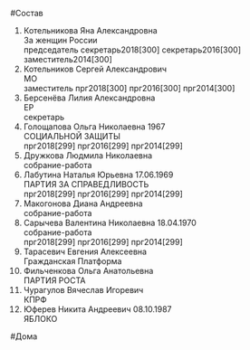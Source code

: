 #Состав  
1. Котельникова Яна Александровна  
    За женщин России  
    председатель секретарь2018[300] секретарь2016[300] заместитель2014[300]  
2. Котельников Сергей Александрович  
    МО  
    заместитель прг2018[300] прг2016[300] прг2014[300]  
3. Берсенёва Лилия Александровна  
    ЕР  
    секретарь  
4. Голощапова Ольга Николаевна 1967  
    СОЦИАЛЬНОЙ ЗАЩИТЫ  
    прг2018[299] прг2016[299] прг2014[299]  
5. Дружкова Людмила Николаевна  
    собрание-работа  
6. Лабутина Наталья Юрьевна 17.06.1969  
    ПАРТИЯ ЗА СПРАВЕДЛИВОСТЬ  
    прг2018[299] прг2016[299] прг2014[299]  
7. Макогонова Диана Андреевна  
    собрание-работа  
8. Сарычева Валентина Николаевна 18.04.1970  
    собрание-работа  
    прг2018[299] прг2016[299] прг2014[299]  
9. Тарасевич Евгения Алексеевна  
    Гражданская Платформа  
10. Фильченкова Ольга Анатольевна  
    ПАРТИЯ РОСТА  
11. Чурагулов Вячеслав Игоревич  
    КПРФ  
12. Юферев Никита Андреевич 08.10.1987  
    ЯБЛОКО  
  
#Дома  
